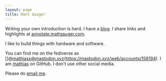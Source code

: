 ```yaml
---
layout: page
title: Matt Gauger
---
```


Writing your own introduction is hard. I have a <a href="http://blog.mattgauger.com">blog</a>. I share links and highlights at [annotate.mattgauger.com](http://annotate.mattgauger.com).

I like to build things with hardware and software.

You can find me on the fediverse as []@mathiasx@mastodon.xyz(https://mastodon.xyz/web/accounts/158194). I am [mathias](https://github.com/mathias) on GitHub. I don't use other social media.

Please do [email me](mailto:matt.gauger@gmail.com).
